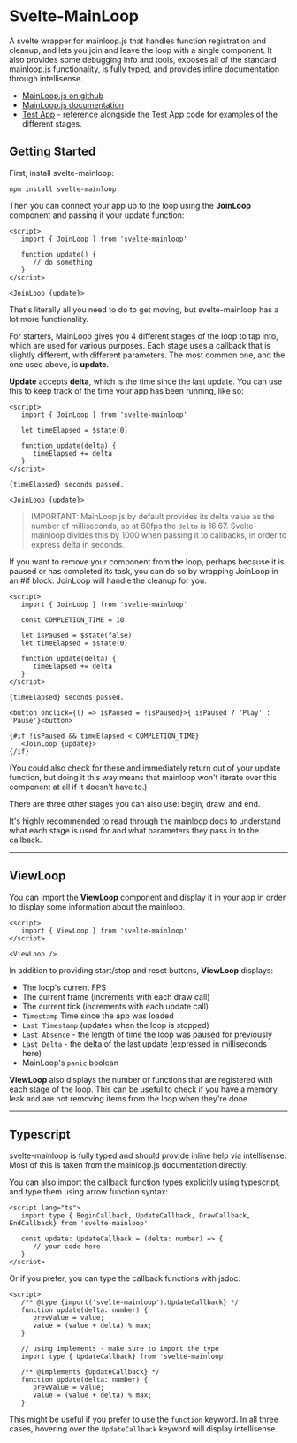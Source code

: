 # Svelte-MainLoop

A svelte wrapper for mainloop.js that handles function registration and cleanup, and lets you join and leave the loop with a single component. It also provides some debugging info and tools, exposes all of the standard mainloop.js functionality, is fully typed, and provides inline documentation through intellisense.

* [MainLoop.js on github](https://github.com/IceCreamYou/MainLoop.js)
* [MainLoop.js documentation](https://icecreamyou.github.io/MainLoop.js/docs/#!/api/MainLoop)
* [Test App](https://retrotheft.github.io/svelte-mainloop/) - reference alongside the Test App code for examples of the different stages.

## Getting Started

First, install svelte-mainloop:

```
npm install svelte-mainloop
```

Then you can connect your app up to the loop using the **JoinLoop** component and passing it your update function:

```svelte
<script>
   import { JoinLoop } from 'svelte-mainloop'

   function update() {
      // do something
   }
</script>

<JoinLoop {update}>
```

That's literally all you need to do to get moving, but svelte-mainloop has a lot more functionality.

For starters, MainLoop gives you 4 different stages of the loop to tap into, which are used for various purposes. Each stage uses a callback that is slightly different, with different parameters. The most common one, and the one used above, is **update**.

**Update** accepts **delta**, which is the time since the last update. You can use this to keep track of the time your app has been running, like so:

```svelte
<script>
   import { JoinLoop } from 'svelte-mainloop'

   let timeElapsed = $state(0)

   function update(delta) {
      timeElapsed += delta
   }
</script>

{timeElapsed} seconds passed.

<JoinLoop {update}>
```

> IMPORTANT: MainLoop.js by default provides its delta value as the number of milliseconds, so at 60fps the `delta` is 16.67. Svelte-mainloop divides this by 1000 when passing it to callbacks, in order to express delta in seconds.

If you want to remove your component from the loop, perhaps because it is paused or has completed its task, you can do so by wrapping JoinLoop in an #if block. JoinLoop will handle the cleanup for you.

```svelte
<script>
   import { JoinLoop } from 'svelte-mainloop'

   const COMPLETION_TIME = 10

   let isPaused = $state(false)
   let timeElapsed = $state(0)

   function update(delta) {
      timeElapsed += delta
   }
</script>

{timeElapsed} seconds passed.

<button onclick={() => isPaused = !isPaused}>{ isPaused ? 'Play' : 'Pause'}<button>

{#if !isPaused && timeElapsed < COMPLETION_TIME}
   <JoinLoop {update}>
{/if}
```

(You could also check for these and immediately return out of your update function, but doing it this way means that mainloop won't iterate over this component at all if it doesn't have to.)

There are three other stages you can also use: begin, draw, and end.

It's highly recommended to read through the mainloop docs to understand what each stage is used for and what parameters they pass in to the callback.

---

## ViewLoop

You can import the **ViewLoop** component and display it in your app in order to display some information about the mainloop.

```svelte
<script>
   import { ViewLoop } from 'svelte-mainloop'
</script>

<ViewLoop />
```

In addition to providing start/stop and reset buttons, **ViewLoop** displays:

- The loop's current FPS
- The current frame (increments with each draw call)
- The current tick (increments with each update call)
- `Timestamp` Time since the app was loaded
- `Last Timestamp` (updates when the loop is stopped)
- `Last Absence` - the length of time the loop was paused for previously
- `Last Delta` - the delta of the last update (expressed in milliseconds here)
- MainLoop's `panic` boolean

**ViewLoop** also displays the number of functions that are registered with each stage of the loop. This can be useful to check if you have a memory leak and are not removing items from the loop when they're done.

---

## Typescript

svelte-mainloop is fully typed and should provide inline help via intellisense. Most of this is taken from the mainloop.js documentation directly.

You can also import the callback function types explicitly using typescript, and type them using arrow function syntax:

```svelte
<script lang="ts">
   import type { BeginCallback, UpdateCallback, DrawCallback, EndCallback} from 'svelte-mainloop'

   const update: UpdateCallback = (delta: number) => {
      // your code here
   }
</script>
```

Or if you prefer, you can type the callback functions with jsdoc:

```svelte
<script>
   /** @type {import('svelte-mainloop').UpdateCallback} */
   function update(delta: number) {
      prevValue = value;
      value = (value + delta) % max;
   }

   // using implements - make sure to import the type
   import type { UpdateCallback} from 'svelte-mainloop'
   
   /** @implements {UpdateCallback} */
   function update(delta: number) {
      prevValue = value;
      value = (value + delta) % max;
   }
```

This might be useful if you prefer to use the `function` keyword. In all three cases, hovering over the `UpdateCallback` keyword will display intellisense.